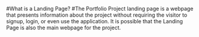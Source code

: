 #What is a Landing Page?
#The Portfolio Project landing page is a webpage that presents information about the project without requiring the visitor to signup, login, or even use the application. It is possible that the Landing Page is also the main webpage for the project.
